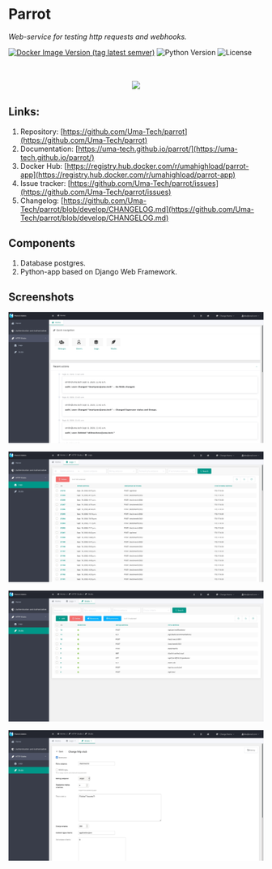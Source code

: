 # Parrot
_Web-service for testing http requests and webhooks._
  
[![Docker Image Version (tag latest semver)](https://img.shields.io/docker/v/umahighload/parrot-app/latest)](https://registry.hub.docker.com/r/umahighload/parrot-app)
![Python Version](https://img.shields.io/static/v1?label=python&message=3.8&color=blue)
![License](https://img.shields.io/static/v1?label=license&message=Apache+2&color=blue)

<p align="center">
    <br />
    <br />
    <img src="https://github.com/Uma-Tech/parrot/raw/master/static/parrot_icon.png">
    <br />
</p>

## Links:
1. Repository: [https://github.com/Uma-Tech/parrot](https://github.com/Uma-Tech/parrot)
1. Documentation: [https://uma-tech.github.io/parrot/](https://uma-tech.github.io/parrot/)
1. Docker Hub: [https://registry.hub.docker.com/r/umahighload/parrot-app](https://registry.hub.docker.com/r/umahighload/parrot-app)
1. Issue tracker: [https://github.com/Uma-Tech/parrot/issues](https://github.com/Uma-Tech/parrot/issues)
1. Changelog: [https://github.com/Uma-Tech/parrot/blob/develop/CHANGELOG.md](https://github.com/Uma-Tech/parrot/blob/develop/CHANGELOG.md)

## Components
1. Database postgres.
1. Python-app based on Django Web Framework.

## Screenshots
![](./images/01.jpg)
  
![](./images/02.jpg)
  
![](./images/03.jpg)
  
![](./images/04.jpg)
